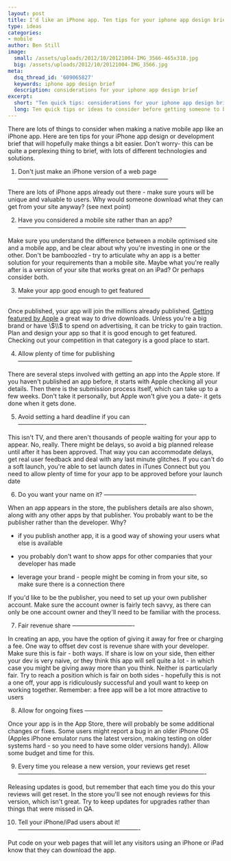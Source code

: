 ```yaml
---
layout: post
title: I'd like an iPhone app. Ten tips for your iphone app design brief
type: ideas
categories:
- mobile
author: Ben Still
image:
  small: /assets/uploads/2012/10/20121004-IMG_3566-465x310.jpg
  big: /assets/uploads/2012/10/20121004-IMG_3566.jpg
meta:
  dsq_thread_id: '609065827'
  keywords: iphone app design brief
  description: considerations for your iphone app design brief
excerpt:
  short: "Ten quick tips: considerations for your iphone app design brief"
  long: Ten quick tips or ideas to consider before getting someone to build you an iphone app, and what to put in your design / development brief
---
```


There are lots of things to consider when making a native mobile app
like an iPhone app. Here are ten tips for your iPhone app design or
development brief that will hopefully make things a bit easier. Don't
worry- this can be quite a perplexing thing to brief, with lots of
different technologies and solutions.

1. Don't just make an iPhone version of a web page
—————————————————————————

There are lots of iPhone apps already out there - make sure yours will
be unique and valuable to users. Why would someone download what they
can get from your site anyway? (see next point)

2. Have you considered a mobile site rather than an app?
————————————————————————————

Make sure you understand the difference between a mobile optimised
site
and a mobile app, and be clear about why you're investing in one or
the
other. Don't be bamboozled - try to articulate why an app is a better
solution for your requirements than a mobile site. Maybe what you're
really after is a version of your site that works great on an iPad? Or
perhaps consider both.

3. Make your app good enough to get featured
——————————————————————

Once published, your app will join the millions already published.
[Getting featured by Apple](/blog/yates-problem-solver-iphone-app/is)
a
great way to drive downloads. Unless you're a big brand or have \\$\\$
to
spend on advertising, it can be tricky to gain traction. Plan and
design
your app so that it is good enough to get featured. Checking out your
competition in that category is a good place to start.

4. Allow plenty of time for publishing
———————————————————

There are several steps involved with getting an app into the Apple
store. If you haven't published an app before, it starts with Apple
checking all your details. Then there is the submission process
itself,
which can take up to a few weeks. Don't take it personally, but Apple
won't give you a date- it gets done when it gets done.

5. Avoid setting a hard deadline if you can
—————————————————————-

This isn't TV, and there aren't thousands of people waiting for your
app
to appear. No, really. There might be delays, so avoid a big planned
release until after it has been approved. That way you can accommodate
delays, get real user feedback and deal with any last minute glitches.
If you can't do a soft launch, you're able to set launch dates in
iTunes
Connect but you need to allow plenty of time for your app to be
approved
before your launch date

6. Do you want your name on it?
———————————————-

When an app appears in the store, the publishers details are also
shown,
along with any other apps by that publisher. You probably want to be
the
publisher rather than the developer. Why?

- if you publish another app, it is a good way of showing your users
what else is available

<!-- -->
- you probably don't want to show apps for other companies that your
developer has made

<!-- -->
- leverage your brand - people might be coming in from your site, so
make sure there is a connection there

If you'd like to be the publisher, you need to set up your own
publisher
account. Make sure the account owner is fairly tech savvy, as there
can
only be one account owner and they'll need to be familiar with the
process.

7. Fair revenue share
——————————-

In creating an app, you have the option of giving it away for free or
charging a fee. One way to offset dev cost is revenue share with your
developer. Make sure this is fair - both ways. If share is low on your
side, then either your dev is very naive, or they think this app will
sell quite a lot - in which case you might be giving away more than
you
think. Neither is particularly fair. Try to reach a position which is
fair on both sides - hopefully this is not a one off, your app is
ridiculously successful and youll want to keep on working together.
Remember: a free app will be a lot more attractive to users

8. Allow for ongoing fixes
—————————————

Once your app is in the App Store, there will probably be some
additional changes or fixes. Some users might report a bug in an older
iPhone OS (Apples iPhone emulator runs the latest version, making
testing on older systems hard - so you need to have some older
versions
handy). Allow some budget and time for this.

9. Every time you release a new version, your reviews get reset
———————————————————————————————-

Releasing updates is good, but remember that each time you do this
your
reviews will get reset. In the store you'll see not enough reviews for
this version, which isn't great. Try to keep updates for upgrades
rather
than things that were missed in QA.

10. Tell your iPhone/iPad users about it!
————————————————————-

Put code on your web pages that will let any visitors using an iPhone
or
iPad know that they can download the app.
